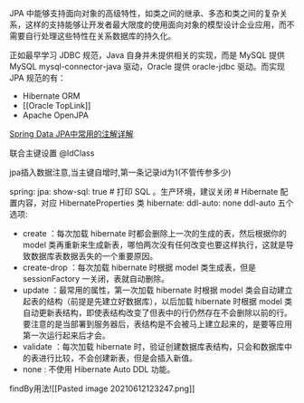 JPA 中能够支持面向对象的高级特性，如类之间的继承、多态和类之间的复杂关系，这样的支持能够让开发者最大限度的使用面向对象的模型设计企业应用，而不需要自行处理这些特性在关系数据库的持久化。

正如最早学习 JDBC 规范，Java 自身并未提供相关的实现，而是 MySQL 提供 MySQL mysql-connector-java 驱动，Oracle 提供 oracle-jdbc 驱动。而实现 JPA 规范的有：
-   Hibernate ORM
-  [[Oracle TopLink]] 
-   Apache OpenJPA

[Spring Data JPA中常用的注解详解](https://blog.csdn.net/qq_35873847/article/details/79738667)

联合主键设置 @IdClass


jpa插入数据注意,当主键自增时,第一条记录id为1(不管传参多少)

spring:
	  jpa:
    show-sql: true # 打印 SQL 。生产环境，建议关闭
    # Hibernate 配置内容，对应 HibernateProperties 类
    hibernate:
      ddl-auto: none
ddl-auto 五个选项:
-   create ：每次加载 hibernate 时都会删除上一次的生成的表，然后根据你的 model 类再重新来生成新表，哪怕两次没有任何改变也要这样执行，这就是导致数据库表数据丢失的一个重要原因。
-   create-drop ：每次加载 hibernate 时根据 model 类生成表，但是 sessionFactory 一关闭，表就自动删除。
-   update ：最常用的属性，第一次加载 hibernate 时根据 model 类会自动建立起表的结构（前提是先建立好数据库），以后加载 hibernate 时根据 model 类自动更新表结构，即使表结构改变了但表中的行仍然存在不会删除以前的行。要注意的是当部署到服务器后，表结构是不会被马上建立起来的，是要等应用第一次运行起来后才会。
-   validate ：每次加载 hibernate 时，验证创建数据库表结构，只会和数据库中的表进行比较，不会创建新表，但是会插入新值。
-   none : 不使用 Hibernate Auto DDL 功能。


findBy用法![[Pasted image 20210612123247.png]]

